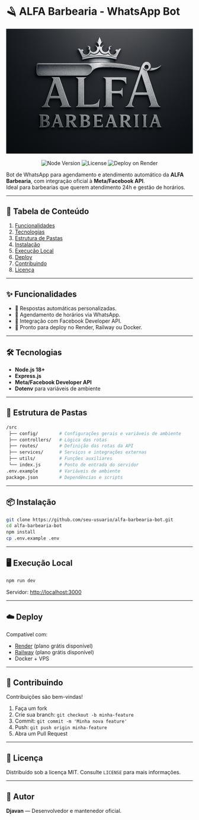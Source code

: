 # 🪒 ALFA Barbearia - WhatsApp Bot

![Banner](/images/banner.png)

<p align="center">
  <img src="https://img.shields.io/node/v/18" alt="Node Version">
  <img src="https://img.shields.io/github/license/seu-usuario/alfa-barbearia-bot" alt="License">
  <img src="https://img.shields.io/badge/deploy-Render-blue" alt="Deploy on Render">
</p>

Bot de WhatsApp para agendamento e atendimento automático da **ALFA Barbearia**, com integração oficial à **Meta/Facebook API**.  
Ideal para barbearias que querem atendimento 24h e gestão de horários.

---

## 📑 Tabela de Conteúdo

1. [Funcionalidades](#-funcionalidades)
2. [Tecnologias](#-tecnologias)
3. [Estrutura de Pastas](#-estrutura-de-pastas)
4. [Instalação](#-instalação)
5. [Execução Local](#️-execução-local)
6. [Deploy](#-deploy)
7. [Contribuindo](#-contribuindo)
8. [Licença](#-licença)

---

## ✨ Funcionalidades

- 🤖 Respostas automáticas personalizadas.
- 📅 Agendamento de horários via WhatsApp.
- 📲 Integração com Facebook Developer API.
- 🚀 Pronto para deploy no Render, Railway ou Docker.

---

## 🛠 Tecnologias

- **Node.js 18+**
- **Express.js**
- **Meta/Facebook Developer API**
- **Dotenv** para variáveis de ambiente

---

## 📂 Estrutura de Pastas

```bash
/src
 ├── config/        # Configurações gerais e variáveis de ambiente
 ├── controllers/   # Lógica das rotas
 ├── routes/        # Definição das rotas da API
 ├── services/      # Serviços e integrações externas
 ├── utils/         # Funções auxiliares
 └── index.js       # Ponto de entrada do servidor
.env.example        # Variáveis de ambiente
package.json        # Dependências e scripts
```

---

## 📦 Instalação

```bash
git clone https://github.com/seu-usuario/alfa-barbearia-bot.git
cd alfa-barbearia-bot
npm install
cp .env.example .env
```

---

## 🖥️ Execução Local

```bash
npm run dev
```

Servidor: [http://localhost:3000](http://localhost:3000)

---

## ☁️ Deploy

Compatível com:

- [Render](https://render.com) (plano grátis disponível)
- [Railway](https://railway.app) (plano grátis disponível)
- Docker + VPS

---

## 🤝 Contribuindo

Contribuições são bem-vindas!

1. Faça um fork
2. Crie sua branch: `git checkout -b minha-feature`
3. Commit: `git commit -m 'Minha nova feature'`
4. Push: `git push origin minha-feature`
5. Abra um Pull Request

---

## 📜 Licença

Distribuído sob a licença MIT. Consulte `LICENSE` para mais informações.

---

## 👤 Autor

**Djavan** — Desenvolvedor e mantenedor oficial.
